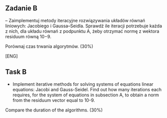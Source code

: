 ## Zadanie B 
– Zaimplementuj metody iteracyjne rozwiązywania układów równań
liniowych: Jacobiego i Gaussa–Seidla. Sprawdź ile iteracji potrzebuje każda z nich,
dla układu równań z podpunktu A, żeby otrzymać normę z wektora residuum
równą 10−9.

Porównaj czas trwania algorytmów. (30%)

 [ENG]
## Task B 
- Implement iterative methods for solving systems of equations
linear equations: Jacobi and Gauss-Seidel. Find out how many iterations each requires,
for the system of equations in subsection A, to obtain a norm from the residuum vector
equal to 10-9.

Compare the duration of the algorithms. (30%)